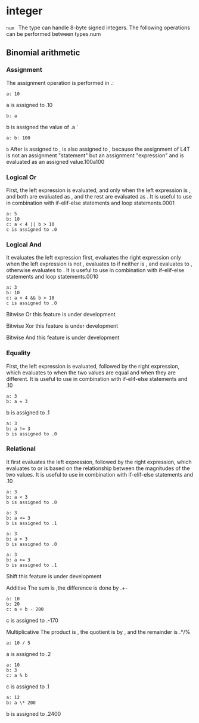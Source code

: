# integer

`num ` The type can handle 8-byte signed integers. The following operations can be performed between types.num

## Binomial arithmetic

### Assignment

The assignment operation is performed in .:

```
a: 10
```

a is assigned to .10

```
b: a
```

b is assigned the value of .a
`

```
a: b: 100

```

`b` After is assigned to , is also assigned to , because the assignment of L4T is not an assignment "statement" but an assignment "expression" and is evaluated as an assigned value.100a100

### Logical Or

First, the left expression is evaluated, and only when the left expression is , and both are evaluated as , and the rest are evaluated as . It is useful to use in combination with if-elif-else statements and loop statements.0001

```
a: 5
b: 10
c: a < 4 || b > 10
c is assigned to .0

```

### Logical And

It evaluates the left expression first, evaluates the right expression only when the left expression is not , evaluates to if neither is , and evaluates to , otherwise evaluates to . It is useful to use in combination with if-elif-else statements and loop statements.0010

```
a: 3
b: 10
c: a < 4 && b > 10
c is assigned to .0
```

Bitwise Or
this feature is under development

Bitwise Xor
this feature is under development

Bitwise And
this feature is under development

### Equality

First, the left expression is evaluated, followed by the right expression, which evaluates to when the two values are equal and when they are different. It is useful to use in combination with if-elif-else statements and .10

```
a: 3
b: a = 3
```

b is assigned to .1

```
a: 3
b: a != 3
b is assigned to .0
```

### Relational

It first evaluates the left expression, followed by the right expression, which evaluates to or is based on the relationship between the magnitudes of the two values. It is useful to use in combination with if-elif-else statements and .10

```
a: 3
b: a < 3
b is assigned to .0
```

```
a: 3
b: a <= 3
b is assigned to .1
```

```
a: 3
b: a > 3
b is assigned to .0
```

```
a: 3
b: a >= 3
b is assigned to .1
```

Shift
this feature is under development

Additive
The sum is ,the difference is done by .+-

```
a: 10
b: 20
c: a + b - 200
```

c is assigned to .-170

Multiplicative
The product is , the quotient is by , and the remainder is .\*/%

```
a: 10 / 5
```

a is assigned to .2

```
a: 10
b: 3
c: a % b
```

c is assigned to .1

```
a: 12
b: a \* 200
```

b is assigned to .2400
